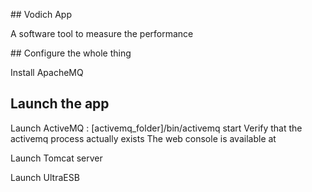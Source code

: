 ## Vodich App

A software tool to measure the performance 

## Configure the whole thing

Install ApacheMQ

## Launch the app

Launch ActiveMQ : [activemq_folder]/bin/activemq start 
Verify that the activemq process actually exists
The web console is available at 

Launch Tomcat server

Launch UltraESB